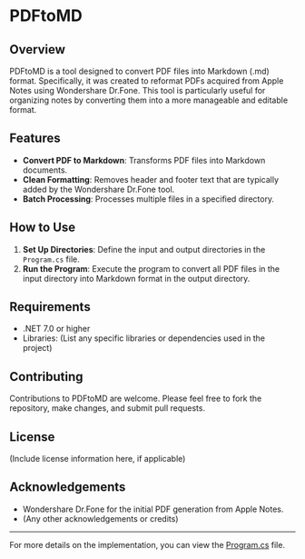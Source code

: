 # PDFtoMD

## Overview
PDFtoMD is a tool designed to convert PDF files into Markdown (.md) format. Specifically, it was created to reformat PDFs acquired from Apple Notes using Wondershare Dr.Fone. This tool is particularly useful for organizing notes by converting them into a more manageable and editable format.

## Features
- **Convert PDF to Markdown**: Transforms PDF files into Markdown documents.
- **Clean Formatting**: Removes header and footer text that are typically added by the Wondershare Dr.Fone tool.
- **Batch Processing**: Processes multiple files in a specified directory.

## How to Use
1. **Set Up Directories**: Define the input and output directories in the `Program.cs` file.
2. **Run the Program**: Execute the program to convert all PDF files in the input directory into Markdown format in the output directory.

## Requirements
- .NET 7.0 or higher
- Libraries: (List any specific libraries or dependencies used in the project)

## Contributing
Contributions to PDFtoMD are welcome. Please feel free to fork the repository, make changes, and submit pull requests.

## License
(Include license information here, if applicable)

## Acknowledgements
- Wondershare Dr.Fone for the initial PDF generation from Apple Notes.
- (Any other acknowledgements or credits)

---

For more details on the implementation, you can view the [Program.cs](https://github.com/Sam-Hedges/PDFtoMD/blob/main/PDFtoMD/Program.cs) file.


